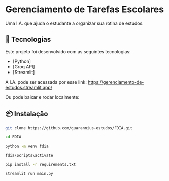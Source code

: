 # Gerenciamento de Tarefas Escolares

Uma I.A. que ajuda o estudante a organizar sua rotina de estudos.

## 🚀 Tecnologias

Este projeto foi desenvolvido com as seguintes tecnologias:

- [Python]
- [Groq API]
- [Streamlit]

A I.A. pode ser acessada por esse link: https://gerenciamento-de-estudos.streamlit.app/

Ou pode baixar e rodar localmente:

## 📦 Instalação

```bash
git clone https://github.com/guarannius-estudos/FDIA.git

cd FDIA

python -m venv fdia

fdia\Scripts\activate

pip install -r requirements.txt

streamlit run main.py
